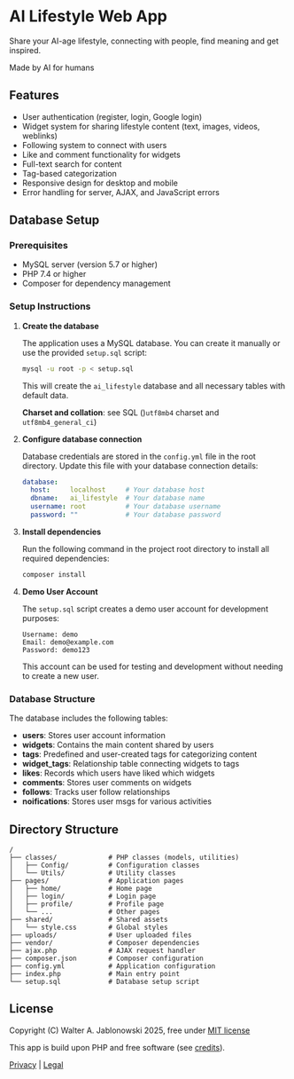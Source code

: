 # AI Lifestyle Web App

Share your AI-age lifestyle, connecting with people, find meaning and get inspired.

Made by AI for humans

## Features

- User authentication (register, login, Google login)
- Widget system for sharing lifestyle content (text, images, videos, weblinks)
- Following system to connect with users
- Like and comment functionality for widgets
- Full-text search for content
- Tag-based categorization
- Responsive design for desktop and mobile
- Error handling for server, AJAX, and JavaScript errors

## Database Setup

### Prerequisites

- MySQL server (version 5.7 or higher)
- PHP 7.4 or higher
- Composer for dependency management

### Setup Instructions

1. **Create the database**

   The application uses a MySQL database. You can create it manually or use the provided `setup.sql` script:

   ```bash
   mysql -u root -p < setup.sql
   ```

   This will create the `ai_lifestyle` database and all necessary tables with default data.

   **Charset and collation**: see SQL ()`utf8mb4` charset and `utf8mb4_general_ci`)

2. **Configure database connection**

   Database credentials are stored in the `config.yml` file in the root directory. Update this file with your database connection details:

   ```yml
   database:
     host:     localhost     # Your database host
     dbname:   ai_lifestyle  # Your database name
     username: root          # Your database username
     password: ""            # Your database password
   ```

3. **Install dependencies**

   Run the following command in the project root directory to install all required dependencies:

   ```bash
   composer install
   ```

4. **Demo User Account**

   The `setup.sql` script creates a demo user account for development purposes:
   
   ```
   Username: demo
   Email: demo@example.com
   Password: demo123
   ```
   
   This account can be used for testing and development without needing to create a new user.

### Database Structure

The database includes the following tables:

- **users**: Stores user account information
- **widgets**: Contains the main content shared by users
- **tags**: Predefined and user-created tags for categorizing content
- **widget_tags**: Relationship table connecting widgets to tags
- **likes**: Records which users have liked which widgets
- **comments**: Stores user comments on widgets
- **follows**: Tracks user follow relationships
- **noifications**: Stores user msgs for various activities

## Directory Structure

```
/
├── classes/             # PHP classes (models, utilities)
│   ├── Config/          # Configuration classes
│   └── Utils/           # Utility classes
├── pages/               # Application pages
│   ├── home/            # Home page
│   ├── login/           # Login page
│   ├── profile/         # Profile page
│   └── ...              # Other pages
├── shared/              # Shared assets
│   └── style.css        # Global styles
├── uploads/             # User uploaded files
├── vendor/              # Composer dependencies
├── ajax.php             # AJAX request handler
├── composer.json        # Composer configuration
├── config.yml           # Application configuration
├── index.php            # Main entry point
└── setup.sql            # Database setup script
```

## License

Copyright (C) Walter A. Jablonowski 2025, free under [MIT license](LICENSE)

This app is build upon PHP and free software (see [credits](credits.md)).

[Privacy](https://walter-a-jablonowski.github.io/privacy.html) | [Legal](https://walter-a-jablonowski.github.io/imprint.html)
